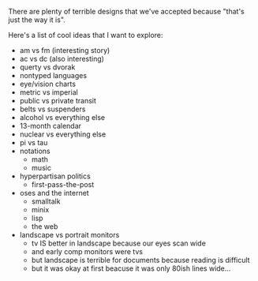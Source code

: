 
There are plenty of terrible designs that we've accepted because "that's just the way it is".

Here's a list of cool ideas that I want to explore:
- am vs fm (interesting story)
- ac vs dc (also interesting)
- querty vs dvorak
- nontyped languages
- eye/vision charts
- metric vs imperial
- public vs private transit
- belts vs suspenders
- alcohol vs everything else
- 13-month calendar
- nuclear vs everything else
- pi vs tau
- notations
  - math
  - music
- hyperpartisan politics
  - first-pass-the-post
- oses and the internet
  - smalltalk
  - minix
  - lisp
  - the web
- landscape vs portrait monitors
  - tv IS better in landscape because our eyes scan wide
  - and early comp monitors were tvs
  - but landscape is terrible for documents because reading is difficult
  - but it was okay at first beacuse it was only 80ish lines wide...
